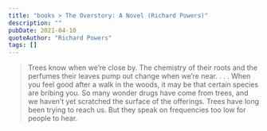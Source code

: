 ```yaml
---
title: "books > The Overstory: A Novel (Richard Powers)"
description: ""
pubDate: 2021-04-10
quoteAuthor: "Richard Powers"
tags: []
---
```


> Trees know when we’re close by. The chemistry of their roots and the perfumes their leaves pump out change when we’re near. . . . When you feel good after a walk in the woods, it may be that certain species are bribing you. So many wonder drugs have come from trees, and we haven’t yet scratched the surface of the offerings. Trees have long been trying to reach us. But they speak on frequencies too low for people to hear.